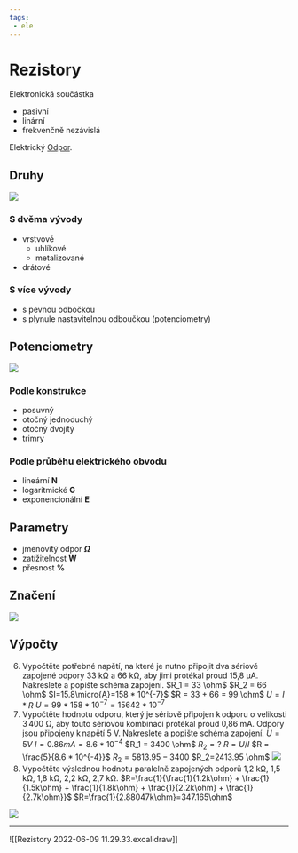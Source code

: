 ```yaml
---
tags:
 - ele
---
```

# Rezistory
Elektronická součástka
- pasivní
- linární
- frekvenčně nezávislá

Elektrický [Odpor](Náboj,%20proud,%20napětí%20a%20odpor.md#Odpor%20-%20R).

## Druhy
![](Pasted%20image%2020211122124647.png)
### S dvěma vývody
- vrstvové
	- uhlíkové
	- metalizované
- drátové
### S více vývody
- s pevnou odbočkou
- s plynule nastavitelnou odboučkou (potenciometry)
## Potenciometry
![](Pasted%20image%2020211122124808.png)
### Podle konstrukce
- posuvný
- otočný jednoduchý
- otočný dvojitý
- trimry
### Podle průběhu elektrického obvodu
- lineární **N**
- logaritmické **G**
- exponencionální **E**
## Parametry
- jmenovitý odpor **$\Omega$**
- zatížitelnost **W**
- přesnost **%**
## Značení
![](Pasted%20image%2020211122124922.png)
## Výpočty
6.   Vypočtěte potřebné napětí, na které je nutno připojit dva sériově zapojené odpory 33 kΩ a 66 kΩ, aby jimi protékal proud 15,8 μA. Nakreslete a popište schéma zapojení. 
$R_1 = 33 \ohm$
$R_2 = 66 \ohm$
$I=15.8\micro{A}=158 * 10^{-7}$
$R = 33 + 66 = 99 \ohm$
$U= I * R$
$U = 99 * 158 * 10^{-7} = 15642*10^{-7}$
7.   Vypočtěte hodnotu odporu, který je sériově připojen k odporu o velikosti 3 400 Ω, aby touto sériovou kombinací protékal proud 0,86 mA. Odpory jsou připojeny k napětí 5 V. Nakreslete a popište schéma zapojení. 
$U=5V$
$I=0.86 mA = 8.6 * 10^{-4}$
$R_1 = 3400 \ohm$
$R_2 = ?$
$R=U/I$
$R = \frac{5}{8.6 * 10^{-4}}$
$R_2 = 5813.95 - 3400$
$R_2=2413.95 \ohm$
![](Pasted%20image%2020211118200145.png)
8. Vypočtěte výslednou hodnotu paralelně zapojených odporů 1,2 kΩ, 1,5 kΩ, 1,8 kΩ, 2,2 kΩ, 2,7 kΩ.
$R=\frac{1}{\frac{1}{1.2k\ohm} + \frac{1}{1.5k\ohm} + \frac{1}{1.8k\ohm} + \frac{1}{2.2k\ohm} + \frac{1}{2.7k\ohm}}$
$R=\frac{1}{2.88047k\ohm}=347.165\ohm$

![](Pasted%20image%2020220103085740.png)


---

![[Rezistory 2022-06-09 11.29.33.excalidraw]]

